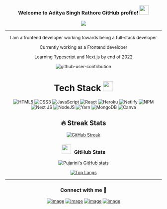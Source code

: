 <h3 align="center">
  Welcome to Aditya Singh Rathore GitHub profile!
  <img src="https://media.giphy.com/media/hvRJCLFzcasrR4ia7z/giphy.gif" width="30">
</h3>





<p align="center">
  <a href="https://github.com/Pujarini/Pujarini"><img src="https://readme-typing-svg.herokuapp.com?color=%0E85C9&center=true&vCenter=true&lines=Hi+%2C+welcome+to+my+Github+profile;I+am+Aditya;Web+Developer;"></a>
</p>



---

<div align="center">
<p>I am a frontend developer working towards being a full-stack developer</p>
<p>Currently working as a Frontend developer</p>
<p>Learning Typescript and Next.js by end of 2022</p>

</div>




<div align="center">

  ![github-user-contribution](https://user-images.githubusercontent.com/34391629/188001276-e28ab9d6-0401-4433-a74b-42e33580edbc.svg#gh-dark-mode-only)
  
<!-- ##  Currently working
  
  [![Readme Card](https://github-readme-stats.vercel.app/api/pin/?username=pujarini&repo=devMeet&show_owner=true)](https://github.com/Pujarini/devMeet)
  [![Readme Card](https://github-readme-stats.vercel.app/api/pin/?username=pujarini&repo=WShopfy&show_owner=true)](https://github.com/Pujarini/prepShop)
  [![Readme Card](https://github-readme-stats.vercel.app/api/pin/?username=pujarini&repo=JS-prep-101&show_owner=true)](https://github.com/Pujarini/JS-prep-101) -->


# Tech Stack <img src = "https://media2.giphy.com/media/QssGEmpkyEOhBCb7e1/giphy.gif?cid=ecf05e47a0n3gi1bfqntqmob8g9aid1oyj2wr3ds3mg700bl&rid=giphy.gif" width = 32px> 
![HTML5](https://img.shields.io/badge/html5-%23E34F26.svg?style=for-the-badge&logo=html5&logoColor=white) ![CSS3](https://img.shields.io/badge/css3-%231572B6.svg?style=for-the-badge&logo=css3&logoColor=white) ![JavaScript](https://img.shields.io/badge/javascript-%23323330.svg?style=for-the-badge&logo=javascript&logoColor=%23F7DF1E) ![React](https://img.shields.io/badge/react-%232C8EBB.svg?style=for-the-badge&logo=React&logoColor=white)  ![Heroku](https://img.shields.io/badge/heroku-%23430098.svg?style=for-the-badge&logo=heroku&logoColor=white) ![Netlify](https://img.shields.io/badge/netlify-%23000000.svg?style=for-the-badge&logo=netlify&logoColor=#00C7B7)   ![NPM](https://img.shields.io/badge/NPM-%23000000.svg?style=for-the-badge&logo=npm&logoColor=white) ![Next JS](https://img.shields.io/badge/Next-black?style=for-the-badge&logo=next.js&logoColor=white) ![NodeJS](https://img.shields.io/badge/node.js-6DA55F?style=for-the-badge&logo=node.js&logoColor=white) ![Yarn](https://img.shields.io/badge/yarn-%232C8EBB.svg?style=for-the-badge&logo=yarn&logoColor=white) ![MongoDB](https://img.shields.io/badge/MongoDB-%234ea94b.svg?style=for-the-badge&logo=mongodb&logoColor=white)   ![Canva](https://img.shields.io/badge/Canva-%2300C4CC.svg?style=for-the-badge&logo=Canva&logoColor=white)


## 🔥 Streak Stats
[![GitHub Streak](https://github-readme-streak-stats.herokuapp.com?user=Pujarini&theme=shades-of-purple)](https://git.io/streak-stats)


<h3 align="center" > <img src="https://media.giphy.com/media/iY8CRBdQXODJSCERIr/giphy.gif" width="30" height="30" style="margin-right: 10px;">GitHub Stats  </h3>

[![Pujarini's GitHub stats](https://github-readme-stats.vercel.app/api?username=Pujarini&show_icons=true&theme=tokyonight)](https://github.com/pujarini/github-readme-stats)

[![Top Langs](https://github-readme-stats.vercel.app/api/top-langs/?username=pujarini&hide=php&theme=tokyonight&langs_count=8&layout=compact)](https://github.com/anuraghazra/github-readme-stats)

---

<h3 align="center">Connect with me 🤝 </h3>
<div align="center">

[![image](https://img.shields.io/badge/LinkedIn-0077B5?style=for-the-badge&logo=linkedin&logoColor=white)](https://www.linkedin.com/in/pujarini-jena/)
[![image](https://img.shields.io/badge/Instagram-E4405F?style=for-the-badge&logo=instagram&logoColor=white)](https://www.instagram.com/pujarini_codeit/)
[![image](https://img.shields.io/badge/Twitter-1DA1F2?style=for-the-badge&logo=twitter&logoColor=white)](https://twitter.com/pujarini_codeit)
[![image](https://img.shields.io/badge/Gmail-D14836?style=for-the-badge&logo=gmail&logoColor=white)](mailto:pujarini97@gmail.com)
  
</div>



<!-- [![Readme Card](https://github-readme-stats.vercel.app/api/pin/?username=Pujarini&repo=github-readme-stats)](https://github.com/Pujarini/github-readme-stats) -->
</div>
